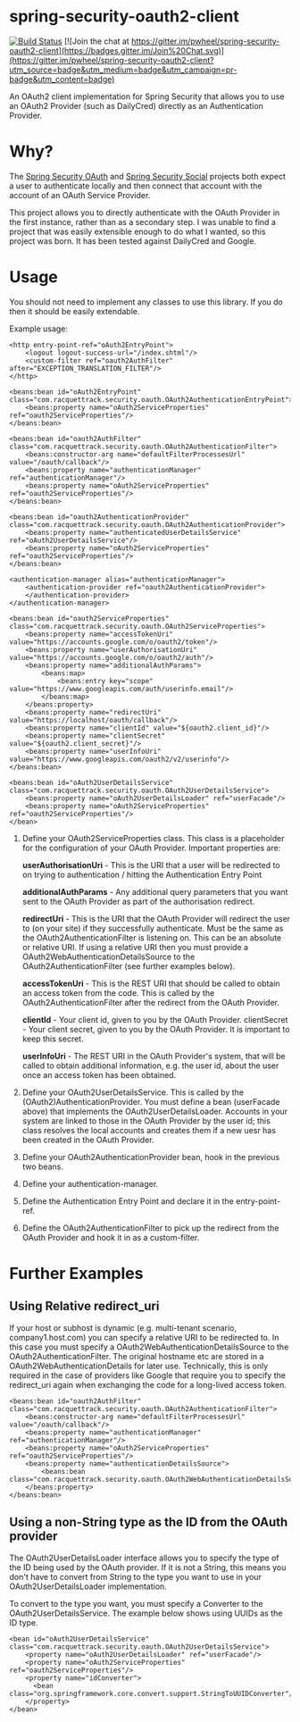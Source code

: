 spring-security-oauth2-client
=============================

[![Build Status](https://travis-ci.org/pwheel/spring-security-oauth2-client.svg)](https://travis-ci.org/pwheel/spring-security-oauth2-client)
[![Join the chat at https://gitter.im/pwheel/spring-security-oauth2-client](https://badges.gitter.im/Join%20Chat.svg)](https://gitter.im/pwheel/spring-security-oauth2-client?utm_source=badge&utm_medium=badge&utm_campaign=pr-badge&utm_content=badge)

An OAuth2 client implementation for Spring Security that allows you to use an OAuth2 Provider (such as DailyCred) directly as an Authentication Provider.

Why?
=====

The [Spring Security OAuth](http://static.springsource.org/spring-security/oauth/) and [Spring Security Social](http://www.springsource.org/spring-social) projects both expect a user to authenticate locally and then connect that account with the account of an OAuth Service Provider.

This project allows you to directly authenticate with the OAuth Provider in the first instance, rather than as a secondary step.
I was unable to find a project that was easily extensible enough to do what I wanted, so this project was born.
It has been tested against DailyCred and Google.

Usage
=====

You should not need to implement any classes to use this library. If you do then it should be easily extendable.

Example usage:

    <http entry-point-ref="oAuth2EntryPoint">
        <logout logout-success-url="/index.shtml"/>
        <custom-filter ref="oauth2AuthFilter" after="EXCEPTION_TRANSLATION_FILTER"/>
    </http>

    <beans:bean id="oAuth2EntryPoint" class="com.racquettrack.security.oauth.OAuth2AuthenticationEntryPoint">
        <beans:property name="oAuth2ServiceProperties" ref="oauth2ServiceProperties"/>
    </beans:bean>

    <beans:bean id="oauth2AuthFilter" class="com.racquettrack.security.oauth.OAuth2AuthenticationFilter">
        <beans:constructor-arg name="defaultFilterProcessesUrl" value="/oauth/callback"/>
        <beans:property name="authenticationManager" ref="authenticationManager"/>
        <beans:property name="oAuth2ServiceProperties" ref="oauth2ServiceProperties"/>
    </beans:bean>

    <beans:bean id="oauth2AuthenticationProvider" class="com.racquettrack.security.oauth.OAuth2AuthenticationProvider">
        <beans:property name="authenticatedUserDetailsService" ref="oAuth2UserDetailsService"/>
        <beans:property name="oAuth2ServiceProperties" ref="oauth2ServiceProperties"/>
    </beans:bean>

    <authentication-manager alias="authenticationManager">
        <authentication-provider ref="oauth2AuthenticationProvider">
        </authentication-provider>
    </authentication-manager>

    <beans:bean id="oauth2ServiceProperties" class="com.racquettrack.security.oauth.OAuth2ServiceProperties">
        <beans:property name="accessTokenUri" value="https://accounts.google.com/o/oauth2/token"/>
        <beans:property name="userAuthorisationUri" value="https://accounts.google.com/o/oauth2/auth"/>
        <beans:property name="additionalAuthParams">
            <beans:map>
                <beans:entry key="scope" value="https://www.googleapis.com/auth/userinfo.email"/>
            </beans:map>
        </beans:property>
        <beans:property name="redirectUri" value="https://localhost/oauth/callback"/>
        <beans:property name="clientId" value="${oauth2.client_id}"/>
        <beans:property name="clientSecret" value="${oauth2.client_secret}"/>
        <beans:property name="userInfoUri" value="https://www.googleapis.com/oauth2/v2/userinfo"/>
    </beans:bean>

    <beans:bean id="oAuth2UserDetailsService" class="com.racquettrack.security.oauth.OAuth2UserDetailsService">
        <beans:property name="oAuth2UserDetailsLoader" ref="userFacade"/>
        <beans:property name="oAuth2ServiceProperties" ref="oauth2ServiceProperties"/>
    </bean>

1.  Define your OAuth2ServiceProperties class. This class is a placeholder for the configuration of your OAuth Provider. Important properties are:

    **userAuthorisationUri** - This is the URI that a user will be redirected to on trying to authentication / hitting the Authentication Entry Point

    **additionalAuthParams** - Any additional query parameters that you want sent to the OAuth Provider as part of the authorisation redirect.

    **redirectUri** - This is the URI that the OAuth Provider will redirect the user to (on your site) if they successfully authenticate.
    Must be the same as the OAuth2AuthenticationFilter is listening on. This can be an absolute or relative URI.
    If using a relative URI then you must provide a OAuth2WebAuthenticationDetailsSource to the OAuth2AuthenticationFilter (see further examples below).

    **accessTokenUri** - This is the REST URI that should be called to obtain an access token from the code. This is called by the OAuth2AuthenticationFilter after the redirect from the OAuth Provider.

    **clientId** - Your client id, given to you by the OAuth Provider.
    clientSecret - Your client secret, given to you by the OAuth Provider. It is important to keep this secret.

    **userInfoUri** - The REST URI in the OAuth Provider's system, that will be called to obtain additional information, e.g. the user id, about the user once an access token has been obtained.

2.  Define your OAuth2UserDetailsService. This is called by the (OAuth2)AuthenticationProvider. You must define a bean (userFacade above) that implements the OAuth2UserDetailsLoader. Accounts in your system are linked to those in the OAuth Provider by the user id; this class resolves the local accounts and creates them if a new uesr has been created in the OAuth Provider.

3.  Define your OAuth2AuthenticationProvider bean, hook in the previous two beans.

4.  Define your authentication-manager.

5.  Define the Authentication Entry Point and declare it in the entry-point-ref.

6.  Define the OAuth2AuthenticationFilter to pick up the redirect from the OAuth Provider and hook it in as a custom-filter.

Further Examples
====

Using Relative redirect_uri
----

If your host or subhost is dynamic (e.g. multi-tenant scenario, company1.host.com) you can specify a relative URI to be redirected to.
In this case you must specify a OAuth2WebAuthenticationDetailsSource to the OAuth2AuthenticationFilter. The original hostname etc are
stored in a OAuth2WebAuthenticationDetails for later use. Technically, this is only required in the case of providers like Google
that require you to specify the redirect_uri again when exchanging the code for a long-lived access token.

    <beans:bean id="oauth2AuthFilter" class="com.racquettrack.security.oauth.OAuth2AuthenticationFilter">
        <beans:constructor-arg name="defaultFilterProcessesUrl" value="/oauth/callback"/>
        <beans:property name="authenticationManager" ref="authenticationManager"/>
        <beans:property name="oAuth2ServiceProperties" ref="oauth2ServiceProperties"/>
        <beans:property name="authenticationDetailsSource">
            <beans:bean class="com.racquettrack.security.oauth.OAuth2WebAuthenticationDetailsSource"/>
        </beans:property>
    </beans:bean>

Using a non-String type as the ID from the OAuth provider
---

The OAuth2UserDetailsLoader interface allows you to specify the type of the ID being used by the OAuth provider. If it is not a String,
this means you don't have to convert from String to the type you want to use in your OAuth2UserDetailsLoader implementation.

To convert to the type you want, you must specify a Converter to the OAuth2UserDetailsService. The example below shows using UUIDs as the ID type.

    <bean id="oAuth2UserDetailsService" class="com.racquettrack.security.oauth.OAuth2UserDetailsService">
        <property name="oAuth2UserDetailsLoader" ref="userFacade"/>
        <property name="oAuth2ServiceProperties" ref="oauth2ServiceProperties"/>
        <property name="idConverter">
          <bean class="org.springframework.core.convert.support.StringToUUIDConverter"/>
        </property>
    </bean>
